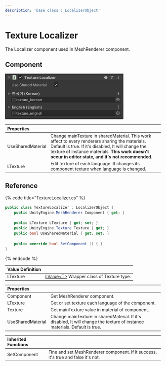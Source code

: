 ```yaml
---
description: 'base class : LocalizerObject'
---
```


# Texture Localizer

The Localizer component used in MeshRenderer component.

## Component

![](../../.gitbook/assets/texture_localizer_inspector.png)

| Properties |  |
| :--- | :--- |
| UseSharedMaterial | Change mainTexture in sharedMaterial. This work affect to every renderers sharing the materials. Default is true. If it's disabled, It will change the texture of instance materials. **This work doesn't occur in editor state, and it's not recommended.** |
| LTexture | Edit texture of each language. It changes its component texture when language is changed. |

## Reference

{% code title="TextureLocalizer.cs" %}
```csharp
public class TextureLocalizer : LocalizerObject {    
    public UnityEngine.MeshRenderer Component { get; }
    
    public LTexture LTexture { get; set; }
    public UnityEngine.Texture Texture { get; }
    public bool UseSharedMaterial { get; set; }
 
    public override bool SetComponent () { }
}
```
{% endcode %}

| Value Definition |  |
| :--- | :--- |
| LTexture | [LValue&lt;T&gt;](../../lvalue/lvalue-type.md) Wrapper class of Texture type. |

| Properties |  |
| :--- | :--- |
| Component | Get MeshRenderer component. |
| LTexture | Get or set texture each language of the component. |
| Texture | Get mainTexture value in material  of component. |
| UseSharedMaterial | Change mainTexture in sharedMaterial. If it's disabled, It will change the texture of instance materials. Default is true. |

| Inherited Functions |  |
| :--- | :--- |
| SetComponent | Fine and set MeshRenderer component. If it success, it's true and false it's not. |

